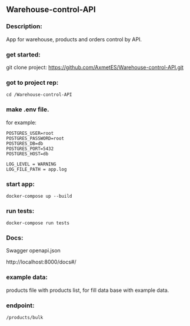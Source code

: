 ## Warehouse-control-API

### Description:
App for warehouse, products and orders
control by API.

### get started:
git clone project:
https://github.com/AxmetES/Warehouse-control-API.git

### got to project rep:
```cd /Warehouse-control-API```

### make .env file.
for example:
```
POSTGRES_USER=root
POSTGRES_PASSWORD=root
POSTGRES_DB=db
POSTGRES_PORT=5432
POSTGRES_HOST=db

LOG_LEVEL = WARNING
LOG_FILE_PATH = app.log
```


### start app:
```docker-compose up --build```

### run tests:
```docker-compose run tests```

### Docs:
Swagger openapi.json

http://localhost:8000/docs#/


### example data:
products file with products list, 
for fill data base with example data.

### endpoint:
```/products/bulk```
